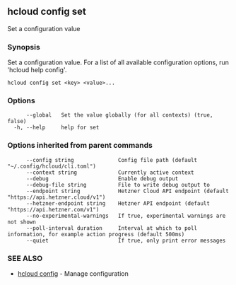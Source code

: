 ## hcloud config set

Set a configuration value

### Synopsis

Set a configuration value. For a list of all available configuration options, run 'hcloud help config'.

```
hcloud config set <key> <value>...
```

### Options

```
      --global   Set the value globally (for all contexts) (true, false)
  -h, --help     help for set
```

### Options inherited from parent commands

```
      --config string              Config file path (default "~/.config/hcloud/cli.toml")
      --context string             Currently active context
      --debug                      Enable debug output
      --debug-file string          File to write debug output to
      --endpoint string            Hetzner Cloud API endpoint (default "https://api.hetzner.cloud/v1")
      --hetzner-endpoint string    Hetzner API endpoint (default "https://api.hetzner.com/v1")
      --no-experimental-warnings   If true, experimental warnings are not shown
      --poll-interval duration     Interval at which to poll information, for example action progress (default 500ms)
      --quiet                      If true, only print error messages
```

### SEE ALSO

* [hcloud config](hcloud_config.md)	 - Manage configuration
